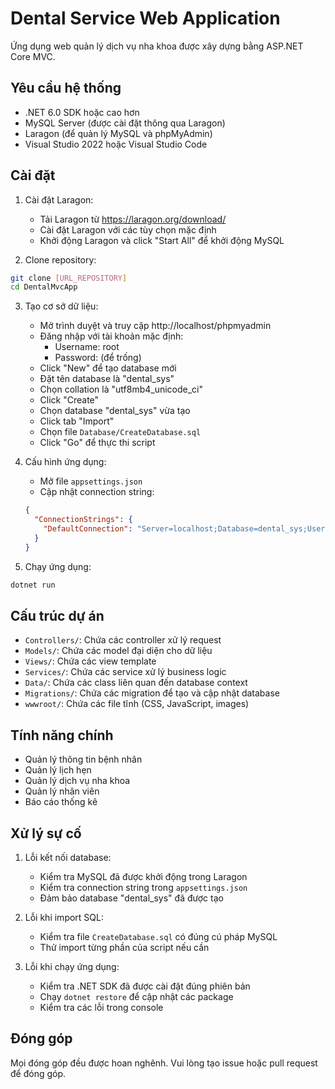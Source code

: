 # Dental Service Web Application

Ứng dụng web quản lý dịch vụ nha khoa được xây dựng bằng ASP.NET Core MVC.

## Yêu cầu hệ thống

- .NET 6.0 SDK hoặc cao hơn
- MySQL Server (được cài đặt thông qua Laragon)
- Laragon (để quản lý MySQL và phpMyAdmin)
- Visual Studio 2022 hoặc Visual Studio Code

## Cài đặt

1. Cài đặt Laragon:
   - Tải Laragon từ https://laragon.org/download/
   - Cài đặt Laragon với các tùy chọn mặc định
   - Khởi động Laragon và click "Start All" để khởi động MySQL

2. Clone repository:
```bash
git clone [URL_REPOSITORY]
cd DentalMvcApp
```

3. Tạo cơ sở dữ liệu:
   - Mở trình duyệt và truy cập http://localhost/phpmyadmin
   - Đăng nhập với tài khoản mặc định:
     - Username: root
     - Password: (để trống)
   - Click "New" để tạo database mới
   - Đặt tên database là "dental_sys"
   - Chọn collation là "utf8mb4_unicode_ci"
   - Click "Create"
   - Chọn database "dental_sys" vừa tạo
   - Click tab "Import"
   - Chọn file `Database/CreateDatabase.sql`
   - Click "Go" để thực thi script

4. Cấu hình ứng dụng:
   - Mở file `appsettings.json`
   - Cập nhật connection string:
   ```json
   {
     "ConnectionStrings": {
       "DefaultConnection": "Server=localhost;Database=dental_sys;User=root;Password=;"
     }
   }
   ```

5. Chạy ứng dụng:
```bash
dotnet run
```

## Cấu trúc dự án

- `Controllers/`: Chứa các controller xử lý request
- `Models/`: Chứa các model đại diện cho dữ liệu
- `Views/`: Chứa các view template
- `Services/`: Chứa các service xử lý business logic
- `Data/`: Chứa các class liên quan đến database context
- `Migrations/`: Chứa các migration để tạo và cập nhật database
- `wwwroot/`: Chứa các file tĩnh (CSS, JavaScript, images)

## Tính năng chính

- Quản lý thông tin bệnh nhân
- Quản lý lịch hẹn
- Quản lý dịch vụ nha khoa
- Quản lý nhân viên
- Báo cáo thống kê

## Xử lý sự cố

1. Lỗi kết nối database:
   - Kiểm tra MySQL đã được khởi động trong Laragon
   - Kiểm tra connection string trong `appsettings.json`
   - Đảm bảo database "dental_sys" đã được tạo

2. Lỗi khi import SQL:
   - Kiểm tra file `CreateDatabase.sql` có đúng cú pháp MySQL
   - Thử import từng phần của script nếu cần

3. Lỗi khi chạy ứng dụng:
   - Kiểm tra .NET SDK đã được cài đặt đúng phiên bản
   - Chạy `dotnet restore` để cập nhật các package
   - Kiểm tra các lỗi trong console

## Đóng góp

Mọi đóng góp đều được hoan nghênh. Vui lòng tạo issue hoặc pull request để đóng góp. 
